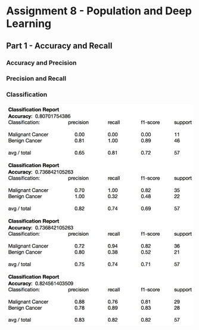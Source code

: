 # Assignment 8 - Population and Deep Learning

## Part 1 - Accuracy and Recall

### Accuracy and Precision

### Precision and Recall

### Classification 

![Text](https://github.com/HakimiX/BusinessIntelligence/blob/master/Assignment8/Model/Classifiction_model.jpg)


